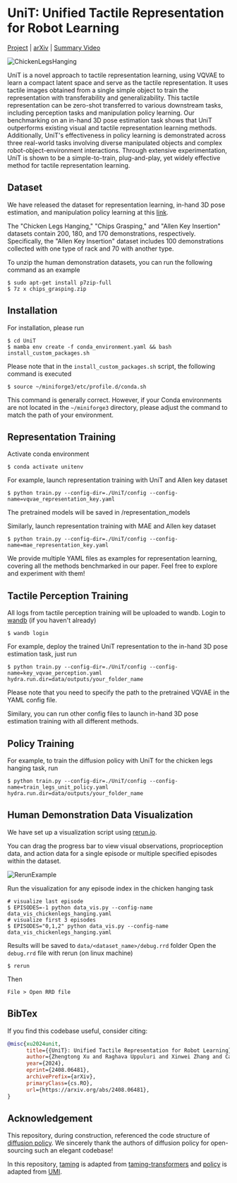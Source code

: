 # UniT: Unified Tactile Representation for Robot Learning 


[Project](https://zhengtongxu.github.io/unifiedtactile.github.io/) | [arXiv](https://arxiv.org/abs/2408.06481) | [Summary Video](https://drive.google.com/file/d/1RrW7xk7SjMaIHqksxg0vrhm7SPVrPtg8/view?usp=sharing)

![ChickenLegsHanging](teasers/teaser_chicken.gif)


UniT is a novel approach to tactile representation learning, using VQVAE to learn a compact latent space and serve as the tactile representation. It uses tactile images obtained from a single simple object to train the representation with transferability and generalizability. This tactile representation can be zero-shot transferred to various downstream tasks, including perception tasks and manipulation policy learning. Our benchmarking on an in-hand 3D pose estimation task shows that UniT outperforms existing visual and tactile representation learning methods. Additionally, UniT's effectiveness in policy learning is demonstrated across three real-world tasks involving diverse manipulated objects and complex robot-object-environment interactions. Through extensive experimentation, UniT is shown to be a simple-to-train, plug-and-play, yet widely effective method for tactile representation learning.

## Dataset

We have released the dataset for representation learning, in-hand 3D pose estimation, and manipulation policy learning at this [link](https://drive.google.com/drive/folders/1CkPqgNFCE6B1mr2pxYdNdSR-xAkSnxQc?usp=sharing).

The "Chicken Legs Hanging," "Chips Grasping," and "Allen Key Insertion" datasets contain 200, 180, and 170 demonstrations, respectively. Specifically, the "Allen Key Insertion" dataset includes 100 demonstrations collected with one type of rack and 70 with another type.

To unzip the human demonstration datasets, you can run the following command as an example
```console
$ sudo apt-get install p7zip-full
$ 7z x chips_grasping.zip
```

## Installation

For installation, please run

```console
$ cd UniT
$ mamba env create -f conda_environment.yaml && bash install_custom_packages.sh
```

Please note that in the `install_custom_packages.sh` script, the following command is executed
```console
$ source ~/miniforge3/etc/profile.d/conda.sh
```

This command is generally correct. However, if your Conda environments are not located in the `~/miniforge3` directory, please adjust the command to match the path of your environment.

## Representation Training

Activate conda environment
```console
$ conda activate unitenv
```

For example, launch representation training with UniT and Allen key dataset
```console
$ python train.py --config-dir=./UniT/config --config-name=vqvae_representation_key.yaml
```
The pretrained models will be saved in /representation_models

Similarly, launch representation training with MAE and Allen key dataset
```console
$ python train.py --config-dir=./UniT/config --config-name=mae_representation_key.yaml
```

We provide multiple YAML files as examples for representation learning, covering all the methods benchmarked in our paper. Feel free to explore and experiment with them!


## Tactile Perception Training
All logs from tactile perception training will be uploaded to wandb. Login to [wandb](https://wandb.ai) (if you haven't already)
```console
$ wandb login
```
For example, deploy the trained UniT representation to the in-hand 3D pose estimation task, just run
```console
$ python train.py --config-dir=./UniT/config --config-name=key_vqvae_perception.yaml hydra.run.dir=data/outputs/your_folder_name
```
Please note that you need to specify the path to the pretrained VQVAE in the YAML config file.

Similary, you can run other config files to launch in-hand 3D pose estimation training with all different methods.

## Policy Training
For example, to train the diffusion policy with UniT for the chicken legs hanging task, run
```console
$ python train.py --config-dir=./UniT/config --config-name=train_legs_unit_policy.yaml hydra.run.dir=data/outputs/your_folder_name
```

## Human Demonstration Data Visualization
We have set up a visualization script using [rerun.io](https://rerun.io/).

You can drag the progress bar to view visual observations, proprioception data, and action data for a single episode or multiple specified episodes within the dataset.

![RerunExample](teasers/rerun_example.gif)

Run the visualization for any episode index in the chicken hanging task

```console
# visualize last episode
$ EPISODES=-1 python data_vis.py --config-name data_vis_chickenlegs_hanging.yaml
# visualize first 3 episodes
$ EPISODES="0,1,2" python data_vis.py --config-name data_vis_chickenlegs_hanging.yaml
```

Results will be saved to `data/<dataset_name>/debug.rrd` folder
Open the `debug.rrd` file with rerun (on linux machine)

```console
$ rerun
```
Then
```
File > Open RRD file
```

## BibTex

If you find this codebase useful, consider citing:

```bibtex
@misc{xu2024unit,
      title={{UniT}: Unified Tactile Representation for Robot Learning}, 
      author={Zhengtong Xu and Raghava Uppuluri and Xinwei Zhang and Cael Fitch and Philip Glen Crandall and Wan Shou and Dongyi Wang and Yu She},
      year={2024},
      eprint={2408.06481},
      archivePrefix={arXiv},
      primaryClass={cs.RO},
      url={https://arxiv.org/abs/2408.06481}, 
}
```


## Acknowledgement

This repository, during construction, referenced the code structure of [diffusion policy](https://github.com/real-stanford/diffusion_policy). We sincerely thank the authors of diffusion policy for open-sourcing such an elegant codebase!

In this repository, [taming](UniT/taming) is adapted from [taming-transformers](https://github.com/CompVis/taming-transformers) and [policy](UniT/policy) is adapted from [UMI](https://github.com/real-stanford/universal_manipulation_interface).
